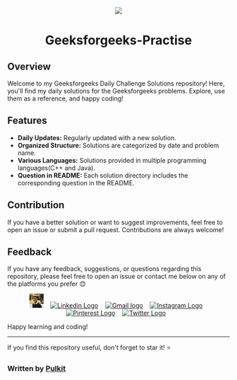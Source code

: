 <p align="center">
  <a href="https://github.com/Pulkit1822/Geeksforgeeks-Practise">
    <img src="https://github.com/Pulkit1822/Geeksforgeeks-Practise/blob/main/assets/gfg.jpeg" height="128">
  </a>
  <h1 align="center">Geeksforgeeks-Practise</h1>
</p>


## Overview

Welcome to my Geeksforgeeks Daily Challenge Solutions repository! Here, you'll find my daily solutions for the Geeksforgeeks problems. Explore, use them as a reference, and happy coding!

## Features

- **Daily Updates:** Regularly updated with a new solution.
- **Organized Structure:** Solutions are categorized by date and problem name.
- **Various Languages:** Solutions provided in multiple programming languages(C++ and Java).
- **Question in README:** Each solution directory includes the corresponding question in the README.


## Contribution

If you have a better solution or want to suggest improvements, feel free to open an issue or submit a pull request. Contributions are always welcome!

## Feedback

If you have any feedback, suggestions, or questions regarding this repository, please feel free to open an issue or contact me below on any of the platforms you prefer 😊
<br/>
<p align="center">
  <a href="https://pulkitmathur.tech/"><img src="https://github.com/Pulkit1822/Pulkit1822/blob/main/animated-icons/pic.jpeg" alt="portfolio" width="32"></a>&nbsp;&nbsp;&nbsp;
  <a href="https://www.linkedin.com/in/pulkitkmathur/"><img src="https://github.com/TheDudeThatCode/TheDudeThatCode/blob/master/Assets/Linkedin.svg" alt="Linkedin Logo" width="32"></a>&nbsp;&nbsp;&nbsp;
  <a href="mailto:pulkitmathur.me@gmail.com"><img src="https://github.com/TheDudeThatCode/TheDudeThatCode/blob/master/Assets/Gmail.svg" alt="Gmail logo" height="32"></a>&nbsp;&nbsp;&nbsp;
  <a href="https://www.instagram.com/pulkitkumarmathur/"><img src="https://github.com/TheDudeThatCode/TheDudeThatCode/blob/master/Assets/Instagram.svg" alt="Instagram Logo" width="32"></a>&nbsp;&nbsp;&nbsp;
  <a href="https://in.pinterest.com/pulkitkumarmathur/"><img src="https://upload.wikimedia.org/wikipedia/commons/0/08/Pinterest-logo.png?20160129083321" alt="Pinterest Logo" width="32"></a>&nbsp;&nbsp;&nbsp;
  <a href="https://twitter.com/pulkitkmathur"><img src="https://upload.wikimedia.org/wikipedia/commons/5/57/X_logo_2023_%28white%29.png" alt="Twitter Logo" width="32"></a>&nbsp;&nbsp;&nbsp;
</p>



Happy learning and coding!

---

If you find this repository useful, don't forget to star it! ⭐️

### Written by [Pulkit](https://github.com/Pulkit1822)
